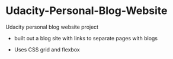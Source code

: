 # Udacity-Personal-Blog-Website
Udacity personal blog website project

* built out a blog site with links to separate pages with blogs

* Uses CSS grid and flexbox
